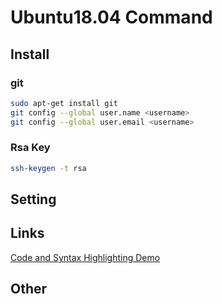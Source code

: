 # Ubuntu18.04 Command


## Install
### git
```Bash
sudo apt-get install git
git config --global user.name <username>
git config --global user.email <username>
```
### Rsa Key
```Bash
ssh-keygen -t rsa
```


## Setting

## Links
[Code and Syntax Highlighting Demo](https://highlightjs.org/static/demo/)

## Other